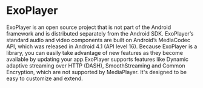 # ExoPlayer

ExoPlayer is an open source project that is not part of the Android framework and is distributed separately from the Android SDK. ExoPlayer’s standard audio and video components are built on Android’s MediaCodec API, which was released in Android 4.1 (API level 16). Because ExoPlayer is a library, you can easily take advantage of new features as they become available by updating your app.ExoPlayer supports features like Dynamic adaptive streaming over HTTP (DASH), SmoothStreaming and Common Encryption, which are not supported by MediaPlayer. It's designed to be easy to customize and extend.
